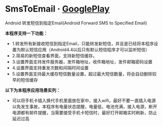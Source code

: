 # SmsToEmail &middot; [GooglePlay](https://play.google.com/store/apps/details?id=com.jason.app.smstoemail)
Android 转发短信到指定Email(Android Forward SMS to Specified Email)

**本程序支持一下功能：**
- 1.转发所有新接收短信到指定Email，只能转发新短信，并且是已经将本程序设置为默认短信应用（Android4.4以后只有默认短信程序才可以监听短信）
- 2.简易的新短信查看界面，支持新短信缓存。
- 3.设置界面支持发件服务器，发件箱地址，收件箱地址，发件邮箱密码设置
- 4.设置界面支持重发次数和间隔时间设置
- 5.设置界面支持最大缓存短信数量设置，超过最大短信数量，将会自动删除较早的短信缓存

**以下为本程序应用场景实列：**
- 可以将手机卡插入换代手机里面放在家中，接入wifi，最好不要一直插入电源以免发生事故，本程序有电量状态提醒，电量低，电池充满，接入电源，断开电源都有邮件提醒，当需要接受手机卡短信时，最好打开邮箱实时刷新，防止延迟过高

